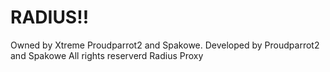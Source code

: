 # RADIUS!!




Owned by Xtreme Proudparrot2 and Spakowe.
Developed by Proudparrot2 and Spakowe
All rights reserverd Radius Proxy
